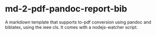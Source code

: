 # md-2-pdf-pandoc-report-bib
A markdown template that supports to-pdf conversion using pandoc and biblatex, using the ieee cls. It comes with a nodejs-watcher script.
